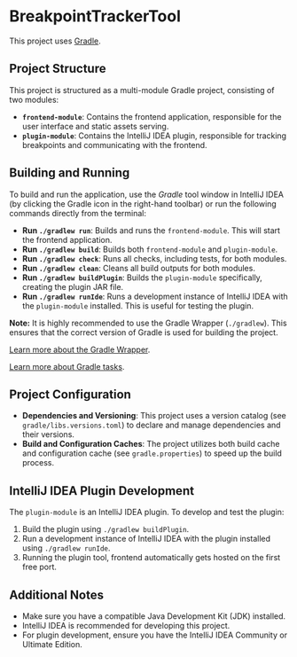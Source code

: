 # BreakpointTrackerTool

This project uses [Gradle](https://gradle.org/).

## Project Structure

This project is structured as a multi-module Gradle project, consisting of two modules:

* **`frontend-module`**: Contains the frontend application, responsible for the user interface and static assets serving.
* **`plugin-module`**: Contains the IntelliJ IDEA plugin, responsible for tracking breakpoints and communicating with the frontend.

## Building and Running

To build and run the application, use the *Gradle* tool window in IntelliJ IDEA (by clicking the Gradle icon in the right-hand toolbar) or run the following commands directly from the terminal:

* **Run `./gradlew run`**: Builds and runs the `frontend-module`. This will start the frontend application.
* **Run `./gradlew build`**: Builds both `frontend-module` and `plugin-module`.
* **Run `./gradlew check`**: Runs all checks, including tests, for both modules.
* **Run `./gradlew clean`**: Cleans all build outputs for both modules.
* **Run `./gradlew buildPlugin`**: Builds the `plugin-module` specifically, creating the plugin JAR file.
* **Run `./gradlew runIde`**: Runs a development instance of IntelliJ IDEA with the `plugin-module` installed. This is useful for testing the plugin.

**Note:** It is highly recommended to use the Gradle Wrapper (`./gradlew`). This ensures that the correct version of Gradle is used for building the project.

[Learn more about the Gradle Wrapper](https://docs.gradle.org/current/userguide/gradle_wrapper.html).

[Learn more about Gradle tasks](https://docs.gradle.org/current/userguide/command_line_interface.html#common_tasks).

## Project Configuration

* **Dependencies and Versioning**: This project uses a version catalog (see `gradle/libs.versions.toml`) to declare and manage dependencies and their versions.
* **Build and Configuration Caches**: The project utilizes both build cache and configuration cache (see `gradle.properties`) to speed up the build process.

## IntelliJ IDEA Plugin Development

The `plugin-module` is an IntelliJ IDEA plugin. To develop and test the plugin:

1.  Build the plugin using `./gradlew buildPlugin`.
2.  Run a development instance of IntelliJ IDEA with the plugin installed using `./gradlew runIde`.
3.  Running the plugin tool, frontend automatically gets hosted on the first free port.

## Additional Notes

* Make sure you have a compatible Java Development Kit (JDK) installed.
* IntelliJ IDEA is recommended for developing this project.
* For plugin development, ensure you have the IntelliJ IDEA Community or Ultimate Edition.
